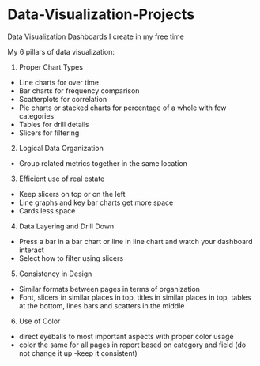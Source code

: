 # Data-Visualization-Projects
Data Visualization Dashboards I create in my free time

My 6 pillars of data visualization:
1. Proper Chart Types
- Line charts for over time
- Bar charts for frequency comparison
- Scatterplots for correlation
- Pie charts or stacked charts for percentage of a whole with few categories
- Tables for drill details
- Slicers for filtering
2. Logical Data Organization
- Group related metrics together in the same location
3. Efficient use of real estate
- Keep slicers on top or on the left
- Line graphs and key bar charts get more space
- Cards less space
4. Data Layering and Drill Down
- Press a bar in a bar chart or line in line chart and watch your dashboard interact
- Select how to filter using slicers
5. Consistency in Design
- Similar formats between pages in terms of organization
- Font, slicers in similar places in top, titles in similar places in top, tables at the bottom, lines bars and scatters in the middle
6. Use of Color
- direct eyeballs to most important aspects with proper color usage
- color the same for all pages in report based on category and field (do not change it up -keep it consistent)
  
